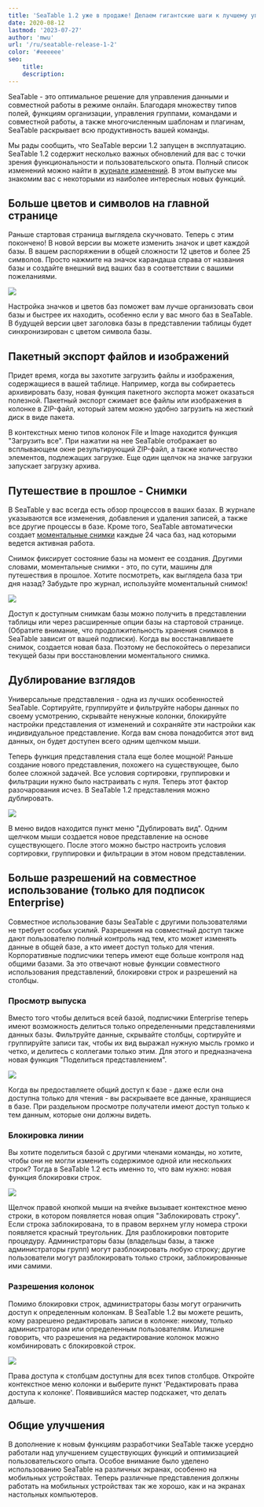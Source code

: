 ```yaml
---
title: 'SeaTable 1.2 уже в продаже! Делаем гигантские шаги к лучшему управлению данными - SeaTable'
date: 2020-08-12
lastmod: '2023-07-27'
author: 'mwu'
url: '/ru/seatable-release-1-2'
color: '#eeeeee'
seo:
    title:
    description:
---
```


SeaTable - это оптимальное решение для управления данными и совместной работы в режиме онлайн. Благодаря множеству типов полей, функциям организации, управления группами, командами и совместной работы, а также многочисленным шаблонам и плагинам, SeaTable раскрывает всю продуктивность вашей команды.

Мы рады сообщить, что SeaTable версии 1.2 запущен в эксплуатацию. SeaTable 1.2 содержит несколько важных обновлений для вас с точки зрения функциональности и пользовательского опыта. Полный список изменений можно найти в [журнале изменений](https://seatable.io/ru/docs/changelog/version-1-2/). В этом выпуске мы знакомим вас с некоторыми из наиболее интересных новых функций.

## Больше цветов и символов на главной странице

Раньше стартовая страница выглядела скучновато. Теперь с этим покончено! В новой версии вы можете изменить значок и цвет каждой базы. В вашем распоряжении в общей сложности 12 цветов и более 25 символов. Просто нажмите на значок карандаша справа от названия базы и создайте внешний вид ваших баз в соответствии с вашими пожеланиями.

![](https://seatable.io/wp-content/uploads/2020/08/baseColorAndIcon-711x501.jpg)

Настройка значков и цветов баз поможет вам лучше организовать свои базы и быстрее их находить, особенно если у вас много баз в SeaTable. В будущей версии цвет заголовка базы в представлении таблицы будет синхронизирован с цветом символа базы.

## Пакетный экспорт файлов и изображений

Придет время, когда вы захотите загрузить файлы и изображения, содержащиеся в вашей таблице. Например, когда вы собираетесь архивировать базу, новая функция пакетного экспорта может оказаться полезной. Пакетный экспорт сжимает все файлы или изображения в колонке в ZIP-файл, который затем можно удобно загрузить на жесткий диск в виде пакета.

В контекстных меню типов колонок File и Image находится функция "Загрузить все". При нажатии на нее SeaTable отображает во всплывающем окне результирующий ZIP-файл, а также количество элементов, подлежащих загрузке. Еще один щелчок на значке загрузки запускает загрузку архива.

## Путешествие в прошлое - Снимки

В SeaTable у вас всегда есть обзор процессов в ваших базах. В журнале указываются все изменения, добавления и удаления записей, а также все другие процессы в базе. Кроме того, SeaTable автоматически создает [моментальные снимки](https://seatable.io/ru/docs/historie-und-versionen/speichern-der-aktuellen-base-als-snapshot/) каждые 24 часа баз, над которыми ведется активная работа.

Снимок фиксирует состояние базы на момент ее создания. Другими словами, моментальные снимки - это, по сути, машины для путешествия в прошлое. Хотите посмотреть, как выглядела база три дня назад? Забудьте про журнал, используйте моментальный снимок!

![](https://seatable.io/wp-content/uploads/2020/08/Snapshots.png)

Доступ к доступным снимкам базы можно получить в представлении таблицы или через расширенные опции базы на стартовой странице. (Обратите внимание, что продолжительность хранения снимков в SeaTable зависит от вашей подписки). Когда вы восстанавливаете снимок, создается новая база. Поэтому не беспокойтесь о перезаписи текущей базы при восстановлении моментального снимка.

## Дублирование взглядов

Универсальные представления - одна из лучших особенностей SeaTable. Сортируйте, группируйте и фильтруйте наборы данных по своему усмотрению, скрывайте ненужные колонки, блокируйте настройки представления от изменений и сохраняйте эти настройки как индивидуальное представление. Когда вам снова понадобится этот вид данных, он будет доступен всего одним щелчком мыши.

Теперь функция представления стала еще более мощной! Раньше создание нового представления, похожего на существующее, было более сложной задачей. Все условия сортировки, группировки и фильтрации нужно было настраивать с нуля. Теперь этот фактор разочарования исчез. В SeaTable 1.2 представления можно дублировать.

![](https://seatable.io/wp-content/uploads/2020/08/duplicate_view.png)

В меню видов находится пункт меню "Дублировать вид". Одним щелчком мыши создается новое представление на основе существующего. После этого можно быстро настроить условия сортировки, группировки и фильтрации в этом новом представлении.

## Больше разрешений на совместное использование (только для подписок Enterprise)

Совместное использование базы SeaTable с другими пользователями не требует особых усилий. Разрешения на совместный доступ также дают пользователю полный контроль над тем, кто может изменять данные в общей базе, а кто имеет доступ только для чтения. Корпоративные подписчики теперь имеют еще больше контроля над общими базами. За это отвечают новые функции совместного использования представлений, блокировки строк и разрешений на столбцы.

### Просмотр выпуска

Вместо того чтобы делиться всей базой, подписчики Enterprise теперь имеют возможность делиться только определенными представлениями данных базы. Фильтруйте данные, скрывайте столбцы, сортируйте и группируйте записи так, чтобы их вид выражал нужную мысль громко и четко, и делитесь с коллегами только этим. Для этого и предназначена новая функция "Поделиться представлением".

![](https://seatable.io/wp-content/uploads/2020/08/share_view.png)

Когда вы предоставляете общий доступ к базе - даже если она доступна только для чтения - вы раскрываете все данные, хранящиеся в базе. При раздельном просмотре получатели имеют доступ только к тем данным, которые они должны видеть.

### Блокировка линии

Вы хотите поделиться базой с другими членами команды, но хотите, чтобы они не могли изменить содержимое одной или нескольких строк? Тогда в SeaTable 1.2 есть именно то, что вам нужно: новая функция блокировки строк.

![](https://seatable.io/wp-content/uploads/2020/08/lock_row.png)

Щелчок правой кнопкой мыши на ячейке вызывает контекстное меню строки, в котором появляется новая опция "Заблокировать строку". Если строка заблокирована, то в правом верхнем углу номера строки появляется красный треугольник. Для разблокировки повторите процедуру. Администраторы базы (владельцы базы, а также администраторы групп) могут разблокировать любую строку; другие пользователи могут разблокировать только строки, заблокированные ими самими.

### Разрешения колонок

Помимо блокировки строк, администраторы базы могут ограничить доступ к определенным колонкам. В SeaTable 1.2 вы можете решить, кому разрешено редактировать записи в колонке: никому, только администраторам или определенным пользователям. Излишне говорить, что разрешения на редактирование колонок можно комбинировать с блокировкой строк.

![](https://seatable.io/wp-content/uploads/2020/08/column_permission.png)

Права доступа к столбцам доступны для всех типов столбцов. Откройте контекстное меню колонки и выберите пункт 'Редактировать права доступа к колонке'. Появившийся мастер подскажет, что делать дальше.

## Общие улучшения

В дополнение к новым функциям разработчики SeaTable также усердно работали над улучшением существующих функций и оптимизацией пользовательского опыта. Особое внимание было уделено использованию SeaTable на различных экранах, особенно на мобильных устройствах. Теперь различные представления должны работать на мобильных устройствах так же хорошо, как и на экранах настольных компьютеров.

